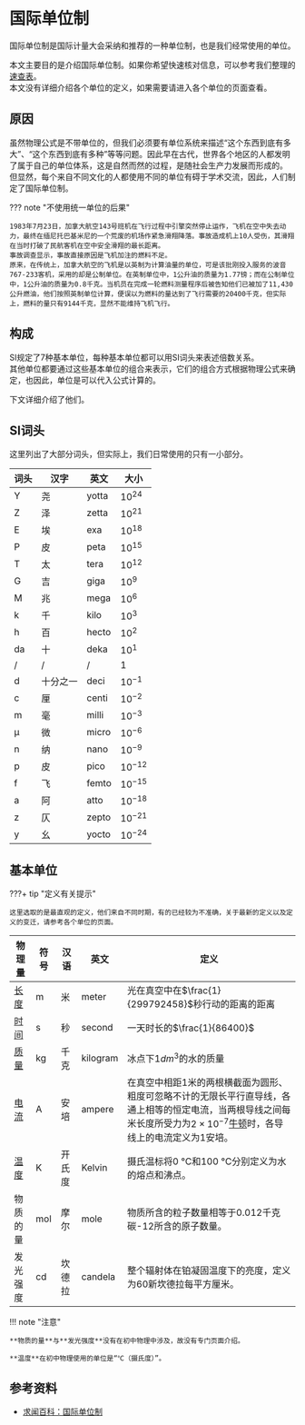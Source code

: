 # 国际单位制

国际单位制是国际计量大会采纳和推荐的一种单位制，也是我们经常使用的单位。

本文主要目的是介绍国际单位制。如果你希望快速核对信息，可以参考我们整理的[速查表](/qrt/physical-quantity.md)。  
本文没有详细介绍各个单位的定义，如果需要请进入各个单位的页面查看。

## 原因

虽然物理公式是不带单位的，但我们必须要有单位系统来描述“这个东西到底有多大”、“这个东西到底有多种”等等问题。因此早在古代，世界各个地区的人都发明了属于自己的单位体系，这是自然而然的过程，是随社会生产力发展而形成的。  
但显然，每个来自不同文化的人都使用不同的单位有碍于学术交流，因此，人们制定了国际单位制。

??? note "不使用统一单位的后果"

    1983年7月23日，加拿大航空143号班机在飞行过程中引擎突然停止运作，飞机在空中失去动力，最终在缅尼托巴基米尼的一个荒废的机场作紧急滑翔降落。事故造成机上10人受伤，其滑翔在当时打破了民航客机在空中安全滑翔的最长距离。  
    事故调查显示，事故直接原因是飞机加注的燃料不足。  
    原来，在传统上，加拿大航空的飞机是以英制为计算油量的单位，可是该批刚投入服务的波音767-233客机，采用的却是公制单位。在英制单位中，1公升油的质量为1.77镑；而在公制单位中，1公升油的质量为0.8千克。当机员在完成一轮燃料测量程序后被告知他们已被加了11,430公升燃油，他们按照英制单位计算，便误以为燃料的量达到了飞行需要的20400千克，但实际上，燃料的量只有9144千克，显然不能维持飞机飞行。  

## 构成

SI规定了7种基本单位，每种基本单位都可以用SI词头来表述倍数关系。  
其他单位都要通过这些基本单位的组合来表示，它们的组合方式根据物理公式来确定，也因此，单位是可以代入公式计算的。

下文详细介绍了他们。

## SI词头

这里列出了大部分词头，但实际上，我们日常使用的只有一小部分。

| 词头 | 汉字     | 英文  | 大小       |
| ---- | -------- | ----- | ---------- |
| Y    | 尧       | yotta | $10^{24}$  |
| Z    | 泽       | zetta | $10^{21}$  |
| E    | 埃       | exa   | $10^{18}$  |
| P    | 皮       | peta  | $10^{15}$  |
| T    | 太       | tera  | $10^{12}$  |
| G    | 吉       | giga  | $10^{9}$   |
| M    | 兆       | mega  | $10^{6}$   |
| k    | 千       | kilo  | $10^{3}$   |
| h    | 百       | hecto | $10^{2}$   |
| da   | 十       | deka  | $10^{1}$   |
| /    | /        | /     | 1          |
| d    | 十分之一 | deci  | $10^{-1}$  |
| c    | 厘       | centi | $10^{-2}$  |
| m    | 毫       | milli | $10^{-3}$  |
| µ    | 微       | micro | $10^{-6}$  |
| n    | 纳       | nano  | $10^{-9}$  |
| p    | 皮       | pico  | $10^{-12}$ |
| f    | 飞       | femto | $10^{-15}$ |
| a    | 阿       | atto  | $10^{-18}$ |
| z    | 仄       | zepto | $10^{-21}$ |
| y    | 幺       | yocto | $10^{-24}$ |

## 基本单位

???+ tip "定义有关提示"

    这里选取的是最直观的定义，他们来自不同时期，有的已经较为不准确，关于最新的定义以及定义的变迁，请参考各个单位的页面。

| 物理量                 | 符号 | 汉语   | 英文     | 定义                                                                                                                                                                                     |
| ---------------------- | ---- | ------ | -------- | ---------------------------------------------------------------------------------------------------------------------------------------------------------------------------------------- |
| [长度](length.md)      | m    | 米     | meter    | 光在真空中在$\frac{1}{299792458}$秒行动的距离的距离                                                                                                                                      |
| [时间](time.md)        | s    | 秒     | second   | 一天时长的$\frac{1}{86400}$                                                                                                                                                              |
| [质量](mass.md)        | kg   | 千克   | kilogram | 冰点下$1dm^{3}$的水的质量                                                                                                                                                                |
| [电流](charge.md)      | A    | 安培   | ampere   | 在真空中相距1米的两根横截面为圆形、粗度可忽略不计的无限长平行直导线，各通上相等的恒定电流，当两根导线之间每米长度所受力为$2\times10^{-7}$[牛顿](force.md)时，各导线上的电流定义为1安培。 |
| [温度](temperature.md) | K    | 开氏度 | Kelvin   | 摄氏温标将0 °C和100 °C分别定义为水的熔点和沸点。                                                                                                                                         |
| 物质的量               | mol  | 摩尔   | mole     | 物质所含的粒子数量相等于0.012千克碳-12所含的原子数量。                                                                                                                                   |
| 发光强度               | cd   | 坎德拉 | candela  | 整个辐射体在铂凝固温度下的亮度，定义为60新坎德拉每平方厘米。                                                                                                                             |

!!! note "注意"

    **物质的量**与**发光强度**没有在初中物理中涉及，故没有专门页面介绍。

    **温度**在初中物理使用的单位是“℃（摄氏度）”。

## 参考资料

- [求闻百科：国际单位制](https://www.qiuwenbaike.cn/wiki/%E5%9B%BD%E9%99%85%E5%8D%95%E4%BD%8D%E5%88%B6)
